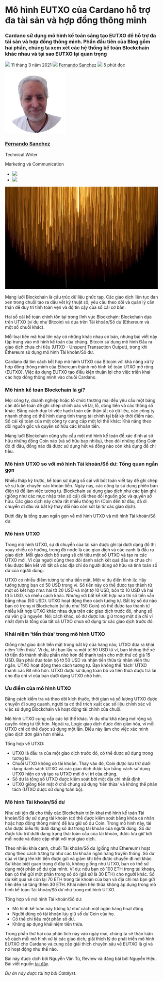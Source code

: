 # Mô hình EUTXO của Cardano hỗ trợ đa tài sản và hợp đồng thông minh

### **Cardano sử dụng mô hình kế toán sáng tạo EUTXO để hỗ trợ đa tài sản và hợp đồng thông minh. Phần đầu tiên của Blog gồm hai phần, chúng ta xem xét các hệ thống kế toán Blockchain khác nhau và tại sao EUTXO lại quan trọng**

![](img/2021-03-11-cardanos-extended-utxo-accounting-model.002.png) 11 tháng 3 năm 2021 ![](img/2021-03-11-cardanos-extended-utxo-accounting-model.002.png) [Fernando Sanchez](tmp//en/blog/authors/fernando-sanchez/page-1/) ![](img/2021-03-11-cardanos-extended-utxo-accounting-model.003.png) 5 phút đọc

![Fernando Sanchez](img/2021-03-11-cardanos-extended-utxo-accounting-model.004.png)[](tmp//en/blog/authors/fernando-sanchez/page-1/)

### [**Fernando Sanchez**](tmp//en/blog/authors/fernando-sanchez/page-1/)

Technical Writer

Marketing và Communication

- ![](img/2021-03-11-cardanos-extended-utxo-accounting-model.005.png)[](mailto:fernando.sanchez@iohk.io "E-mail")
- ![](img/2021-03-11-cardanos-extended-utxo-accounting-model.006.png)[](https://www.linkedin.com/in/linkedinsanchezf/ "LinkedIn")

![Mô hình kế toán UTXO mở rộng của Cardano - được xây dựng để hỗ trợ đa tài sản và hợp đồng thông minh](img/2021-03-11-cardanos-extended-utxo-accounting-model.007.jpeg)

Mạng lưới Blockchain là cấu trúc dữ liệu phức tạp. Các giao dịch liên tục đan xen trong chuỗi tạo ra dấu vết kỹ thuật số, yêu cầu theo dõi và quản lý cẩn thận để duy trì tính toàn vẹn và độ tin cậy của sổ cái cơ bản.

Hai sổ cái kế toán chính tồn tại trong lĩnh vực Blockchain: Blockchain dựa trên UTXO (ví dụ như Bitcoin) và dựa trên Tài khoản/Số dư (Ethereum và một số chuỗi khác).

Mỗi loại tiền mã hoá lớn này có những khác nhau cơ bản, nhưng bài viết này tập trung vào mô hình kế toán của chúng. Bitcoin sử dụng mô hình Đầu ra giao dịch chưa chi tiêu (UTXO - Unspent Transaction Output), trong khi Ethereum sử dụng mô hình Tài khoản/Số dư.

Cardano đã tìm cách kết hợp mô hình UTXO của Bitcoin với khả năng xử lý hợp đồng thông minh của Ethereum thành mô hình kế toán UTXO mở rộng (EUTXO). Việc áp dụng EUTXO tạo điều kiện thuận lợi cho việc triển khai các hợp đồng thông minh vào chuỗi Cardano.

### **Mô hình kế toán Blockchain là gì?**

Mọi công ty, doanh nghiệp hoặc tổ chức thương mại đều yêu cầu một bảng cân đối kế toán để ghi chép chính xác về lãi, lỗ, dòng tiền và các thông số khác. Bằng cách duy trì việc hạch toán cẩn thận tất cả dữ liệu, các công ty nhanh chóng có thể hình dung tình trạng tài chính tại bất kỳ thời điểm nào. Sổ cái kế toán của một công ty cung cấp một lợi thế khác: Khả năng theo dõi nguồn gốc và quyền sở hữu các khoản tiền.

Mạng lưới Blockchain cũng yêu cầu một mô hình kế toán để xác định ai sở hữu những đồng Coin nào (và sở hữu bao nhiêu), theo dõi những đồng Coin đó đi đâu, đồng nào đã được sử dụng hết và đồng nào còn khả dụng để chi tiêu.

### **Mô hình UTXO so với mô hình Tài khoản/Số dư: Tổng quan ngắn gọn**

Nhiều thập kỷ trước, kế toán sử dụng sổ cái với bút toán viết tay để ghi chép về sự luân chuyển các khoản tiền. Ngày nay, các công ty sử dụng phiên bản điện tử để làm việc tương tự. Blockchain sử dụng giao dịch như các bản ghi (giống như các mục nhập trên sổ cái) để theo dõi nguồn gốc và quyền sở hữu. Các giao dịch này chứa rất nhiều thông tin (Coin đến từ đâu, đã di chuyển đi đâu và bất kỳ thay đổi nào còn sót lại từ các giao dịch).

Dưới đây là tổng quan ngắn gọn về mô hình UTXO và mô hình Tài khoản/Số dư:

### **Mô hình UTXO**

Trong mô hình UTXO, sự di chuyển của tài sản được ghi lại dưới dạng đồ thị xoay chiều có hướng, trong đó node là các giao dịch và các cạnh là đầu ra giao dịch. Mỗi giao dịch bổ sung sẽ chi tiêu một số UTXO và tạo ra các UTXO mới. Ví của người dùng theo dõi danh sách kết quả đầu ra chưa chi tiêu được liên kết với tất cả các địa chỉ do người dùng sở hữu và tính toán số dư của người dùng.

UTXO có nhiều điểm tương tự như tiền mặt. Một ví dụ điển hình là: Hãy tưởng tượng bạn có 50 USD trong ví. Số tiền này có thể được tạo thành từ một số kết hợp như: hai tờ 20 USD và một tờ 10 USD, bốn tờ 10 USD và hai tờ 5 USD, và nhiều cách khác. Nhưng với bất kể kết hợp nào thì số tiền vẫn bằng nhau (50 USD). UTXO hoạt động theo cách tương tự. Bất kỳ số dư nào bạn có trong ví Blockchain (ví dụ như 150 Coin) có thể được tạo thành từ nhiều kết hợp UTXO khác nhau dựa trên các giao dịch trước đó, nhưng số dư vẫn giữ nguyên. Nói cách khác, số dư được lưu giữ trong một địa chỉ ví nhất định là tổng của tất cả UTXO chưa sử dụng từ các giao dịch trước đó.

### **Khái niệm 'tiền thừa' trong mô hình UTXO**

Giống như giao dịch tiền mặt trong bất kỳ cửa hàng nào, UTXO đưa ra khái niệm 'tiền thừa'. Ví dụ, khi bạn lấy ra một tờ 50 USD từ ví, bạn không thể xé tờ tiền đó thành nhiều phần nhỏ hơn để thanh toán cho một thứ có giá 15 USD. Bạn phải đưa toàn bộ tờ 50 USD và nhận tiền thừa từ nhân viên thu ngân. UTXO hoạt động theo cách tương tự. Bạn không thể 'tách' UTXO thành các Bit nhỏ hơn. UTXO được sử dụng toàn bộ và tiền thừa được trả lại cho địa chỉ ví của bạn dưới dạng UTXO nhỏ hơn.

### **Ưu điểm của mô hình UTXO**

Bằng cách kiểm tra và theo dõi kích thước, thời gian và số lượng UTXO được chuyển đi xung quanh, người ta có thể trích xuất các số liệu chính xác về việc sử dụng Blockchain và hoạt động tài chính của chuỗi.

Mô hình UTXO cung cấp các lợi thế khác. Ví dụ như khả năng mở rộng và quyền riêng tư tốt hơn. Ngoài ra, Logic giao dịch được đơn giản hóa, vì mỗi UTXO chỉ có thể được sử dụng một lần. Điều này làm cho việc xác minh giao dịch đơn giản hơn nhiều.

Tổng hợp về UTXO:

- UTXO là đầu ra của một giao dịch trước đó, có thể được sử dụng trong tương lai.
- Chuỗi UTXO không có tài khoản. Thay vào đó, Coin được lưu trữ dưới dạng danh sách UTXO và các giao dịch được tạo bằng cách sử dụng UTXO hiện có và tạo ra UTXO mới ở vị trí của chúng.
- Số dư là tổng số UTXO được kiểm soát bởi một địa chỉ nhất định.
- UTXO giống tiền mặt ở chỗ chúng sử dụng 'tiền thừa' và không thể phân tách (UTXO được sử dụng toàn bộ).

### **Mô hình Tài khoản/Số dư**

Như cái tên đã cho thấy các Blockchain triển khai mô hình kế toán Tài khoản/Số dư sử dụng tài khoản (có thể được kiểm soát bằng khóa cá nhân hoặc hợp đồng thông minh) để lưu giữ số dư Coin. Trong mô hình này, tài sản được biểu thị dưới dạng số dư trong tài khoản của người dùng. Số dư được lưu trữ dưới dạng trạng thái toàn cầu của tài khoản, được lưu giữ bởi mỗi node và được cập nhật với mọi giao dịch.

Theo nhiều khía cạnh, chuỗi Tài khoản/Số dư (giống như Ethereum) hoạt động theo cách tương tự như các tài khoản ngân hàng truyền thống. Số dư của ví tăng lên khi tiền được gửi và giảm khi tiền được chuyển đi nơi khác. Sự khác biệt quan trọng ở đây là, không giống như UTXO, bạn có thể sử dụng một phần số dư của mình. Ví dụ: nếu bạn có 100 ETH trong tài khoản, bạn có thể gửi một phần trong số đó (giả sử là 30 ETH) cho người khác. Số dư kết quả sẽ còn lại 70 ETH trong tài khoản của bạn và địa chỉ mà bạn gửi tiền đến sẽ tăng thêm 30 ETH. Khái niệm tiền thừa không áp dụng trong mô hình kế toán Tài khoản/Số dư như trong mô hình UTXO.

Tổng hợp về mô hình Tài khoản/Số dư:

- Mô hình kế toán này tương tự như cách một ngân hàng hoạt động.
- Người dùng có tài khoản lưu giữ số dư Coin của họ.
- Có thể chi tiêu một phần số dư.
- Không áp dụng khái niệm tiền thừa.

Trong phần thứ hai của phân tích này vào ngày mai, chúng ta sẽ thảo luận về cách mỗi mô hình xử lý các giao dịch, giải thích lý do phát triển mô hình EUTXO cho Cardano và cung cấp giải thích chuyên sâu về EUTXO là gì và nó hoạt động như thế nào. 

Bài này được dịch bởi Nguyễn Văn Tú, Review và đăng bài bởi Nguyễn Hiệu.
 Bài viết nguồn [tại đây](https://iohk.io/en/blog/posts/2021/03/11/cardanos-extended-utxo-accounting-model). 

*Dự án này được tài trợ bởi Catalyst*.

